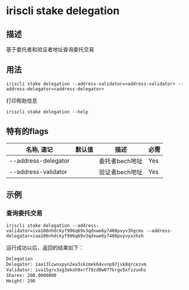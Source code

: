 # iriscli stake delegation

## 描述

基于委托者和验证者地址查询委托交易

## 用法

```
iriscli stake delegation --address-validator=<address-validator> --address-delegator=<address-delegator>
```

打印帮助信息
```
iriscli stake delegation --help
```

## 特有的flags

| 名称, 速记             | 默认值                      | 描述                                                                 | 必需     |
| --------------------- | -------------------------- | -------------------------------------------------------------------- | -------- |
| --address-delegator   |                            |委托者bech地址                                               | Yes      |
| --address-validator   |                            |验证者bech地址                                               | Yes      |

## 示例

### 查询委托交易

```
iriscli stake delegation --address-validator=iva106nhdckyf996q69v3qdxwe6y7408pvyv3hgcms --address-delegator=iaa106nhdckyf996q69v3qdxwe6y7408pvyvyxzhxh
```

运行成功以后，返回的结果如下：

```txt
Delegation
Delegator: iaa13lcwnxpyn2ea3skzmek64vvnp97jsk8qrcezvm
Validator: iva15grv3xg3ekxh9xrf79zd0w077krgv5xfzzunhs
Shares: 200.0000000
Height: 290
```
